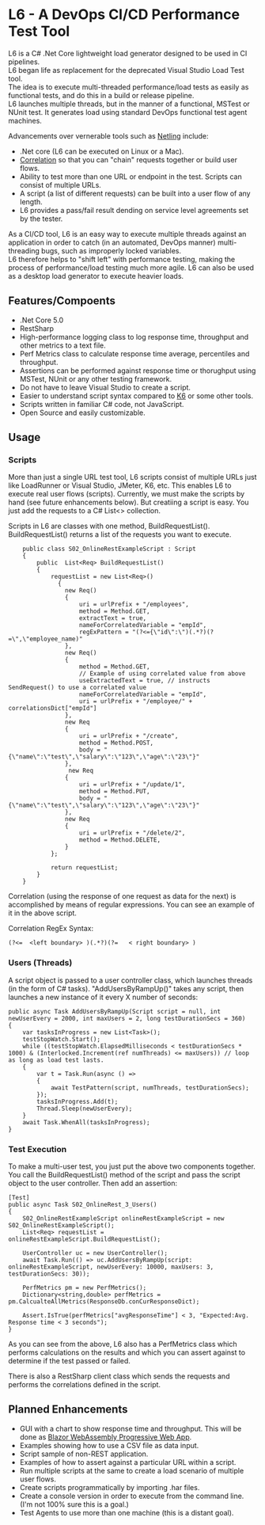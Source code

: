 # L6 - A DevOps CI/CD Performance Test Tool

L6 is a C# .Net Core lightweight load generator designed to be used in CI pipelines.   
L6 began life as replacement for the deprecated Visual Studio Load Test tool.   
The idea is to execute multi-threaded performance/load tests as easily as functional tests, and do this in a build or release pipeline.  
L6 launches multiple threads, but in the manner of a functional, MSTest or NUnit test. It generates load using standard DevOps functional test agent machines.  

Advancements over vernerable tools such as [Netling](https://github.com/hallatore/Netling) include:
- .Net core (L6 can be executed on Linux or a Mac).
- [Correlation](http://www.methodsandtools.com/archive/loadtesterrors1.php) so that you can "chain" requests together or build user flows.
- Ability to test more than one URL or endpoint in the test. Scripts can consist of multiple URLs. 
- A script (a list of different requests) can be built into a user flow of any length.
- L6 provides a pass/fail result dending on service level agreements set by the tester. 

As a CI/CD tool, L6 is an easy way to execute multiple threads against an application in order to catch (in an automated, DevOps manner) multi-threading bugs, such as improperly locked variables.  
L6 therefore helps to "shift left" with performance testing, making the process of performance/load testing much more agile. 
L6 can also be used as a desktop load generator to execute heavier loads. 

## Features/Compoents
- .Net Core 5.0
- RestSharp 
- High-performance logging class to log response time, throughput and other metrics to a text file.
- Perf Metrics class to calculate response time average, percentiles and throughput.
- Assertions can be performed against response time or thorughput using MSTest, NUnit or any other testing framework.
- Do not have to leave Visual Studio to create a script. 
- Easier to understand script syntax compared to [K6](https://medium.com/swlh/beginners-guide-to-load-testing-with-k6-ff155885b6db) or some other tools. 
- Scripts written in familiar C# code, not JavaScript.
- Open Source and easily customizable.

## Usage
### Scripts
More than just a single URL test tool, L6 scripts consist of multiple URLs just like LoadRunner or Visual Studio, JMeter, K6, etc. This enables L6 to execute real user flows (scripts).
Currently, we must make the scripts by hand (see future enhancements below). But creatiing a script is easy. You just add the requests to a C# List<> collection.

Scripts in L6 are classes with one method, BuildRequestList(). BuildRequestList() returns a list of the requests you want to execute.

```
    public class S02_OnlineRestExampleScript : Script
    {
        public  List<Req> BuildRequestList()
        {
            requestList = new List<Req>()
              {
                new Req()
                {
                    uri = urlPrefix + "/employees",
                    method = Method.GET,
                    extractText = true,
                    nameForCorrelatedVariable = "empId",           
                    regExPattern = "(?<={\"id\":\")(.*?)(?=\",\"employee_name)"
                },
                new Req()
                {
                    method = Method.GET,
                    // Example of using correlated value from above
                    useExtractedText = true, // instructs SendRequest() to use a correlated value
                    nameForCorrelatedVariable = "empId",
                    uri = urlPrefix + "/employee/" + correlationsDict["empId"]
                },
                new Req
                {
                    uri = urlPrefix + "/create",
                    method = Method.POST,
                    body = "{\"name\":\"test\",\"salary\":\"123\",\"age\":\"23\"}"
                },
                 new Req
                {
                    uri = urlPrefix + "/update/1",
                    method = Method.PUT,
                    body = "{\"name\":\"test\",\"salary\":\"123\",\"age\":\"23\"}"
                },
                new Req
                {
                    uri = urlPrefix + "/delete/2",
                    method = Method.DELETE,
                }
            };

            return requestList;
        }
    }
```

Correlation (using the response of one request as data for the next) is accomplished by means of regular expressions.  You can see an example of it in the above script. 

Correlation RegEx Syntax:  
```
(?<=  <left boundary> )(.*?)(?=   < right boundary> )  
``` 
    
### Users (Threads)
A script object is passed to a user controller class, which launches threads (in the form of C# tasks).
"AddUsersByRampUp()" takes any script, then launches a new instance of it every X number of seconds:

```
public async Task AddUsersByRampUp(Script script = null, int newUserEvery = 2000, int maxUsers = 2, long testDurationSecs = 360)
{
    var tasksInProgress = new List<Task>();
    testStopWatch.Start();
    while ((testStopWatch.ElapsedMilliseconds < testDurationSecs * 1000) & (Interlocked.Increment(ref numThreads) <= maxUsers)) // loop as long as load test lasts. 
    {
        var t = Task.Run(async () =>
        {
            await TestPattern(script, numThreads, testDurationSecs); 
        });
        tasksInProgress.Add(t);
        Thread.Sleep(newUserEvery);
    }
    await Task.WhenAll(tasksInProgress);
}
```
### Test Execution
To make a multi-user test, you just put the above two components together.
You call the BuildRequestList() method of the script and pass the script object to the user controller. Then add an assertion:

```
[Test]
public async Task S02_OnlineRest_3_Users()
{
    S02_OnlineRestExampleScript onlineRestExampleScript = new S02_OnlineRestExampleScript();
    List<Req> requestList = onlineRestExampleScript.BuildRequestList();

    UserController uc = new UserController();
    await Task.Run(() => uc.AddUsersByRampUp(script: onlineRestExampleScript, newUserEvery: 10000, maxUsers: 3, testDurationSecs: 30));

    PerfMetrics pm = new PerfMetrics();
    Dictionary<string,double> perfMetrics = pm.CalcualteAllMetrics(ResponseDb.conCurResponseDict);

    Assert.IsTrue(perfMetrics["avgResponseTime"] < 3, "Expected:Avg. Response time < 3 seconds");
}
```

As you can see from the above, L6 also has a PerfMetrics class which performs calculations on the results and which you can assert against to determine if the test passed or failed.

There is also a RestSharp client class which sends the requests and performs the correlations defined in the script.


## Planned Enhancements
- GUI with a chart to show response time and throughput. This will be done as [Blazor WebAssembly Progressive Web App](https://devblogs.microsoft.com/visualstudio/building-a-progressive-web-app-with-blazor).
- Examples showing how to use a CSV file as data input.
- Script sample of non-REST application.
- Examples of how to assert against a particular URL within a script. 
- Run multiple scripts at the same to create a load scenario of multiple user flows.
- Create scripts programmatically by importing .har files.
- Create a console version in order to execute from the command line. (I'm not 100% sure this is a goal.)
- Test Agents to use more than one machine (this is a distant goal).
